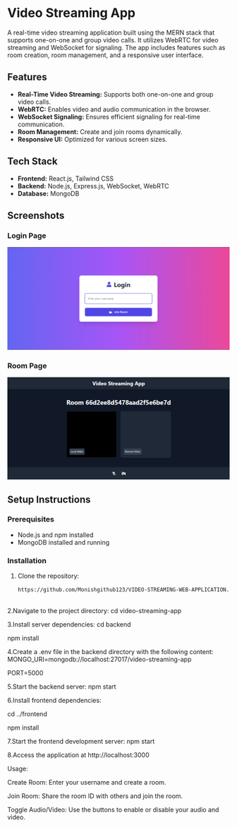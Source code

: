 # Video Streaming App

A real-time video streaming application built using the MERN stack that supports one-on-one and group video calls. It utilizes WebRTC for video streaming and WebSocket for signaling. The app includes features such as room creation, room management, and a responsive user interface.

## Features

- **Real-Time Video Streaming:** Supports both one-on-one and group video calls.
- **WebRTC:** Enables video and audio communication in the browser.
- **WebSocket Signaling:** Ensures efficient signaling for real-time communication.
- **Room Management:** Create and join rooms dynamically.
- **Responsive UI:** Optimized for various screen sizes.

## Tech Stack

- **Frontend:** React.js, Tailwind CSS
- **Backend:** Node.js, Express.js, WebSocket, WebRTC
- **Database:** MongoDB

## Screenshots

### Login Page
![Login Page](./loginpage.png)

### Room Page
![Room Page](./Roompage.png)

## Setup Instructions

### Prerequisites
- Node.js and npm installed
- MongoDB installed and running

### Installation

1. Clone the repository:

   ```bash
   https://github.com/Monishgithub123/VIDEO-STREAMING-WEB-APPLICATION.git



2.Navigate to the project directory:
cd video-streaming-app


3.Install server dependencies:
cd backend

npm install


4.Create a .env file in the backend directory with the following content:
MONGO_URI=mongodb://localhost:27017/video-streaming-app

PORT=5000

5.Start the backend server:
npm start

6.Install frontend dependencies:

cd ../frontend

npm install


7.Start the frontend development server:
npm start


8.Access the application at http://localhost:3000

Usage:

Create Room: Enter your username and create a room.

Join Room: Share the room ID with others and join the room.

Toggle Audio/Video: Use the buttons to enable or disable your audio and video.
